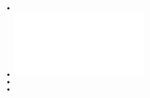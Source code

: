 -
- ![El impacto de la deuda pública en el crecimiento económico ](../assets/Cuáles_son_las_principales_conclusiones_y_recomendaciones_del_estudio._1642170033236_0.pdf)
-
-